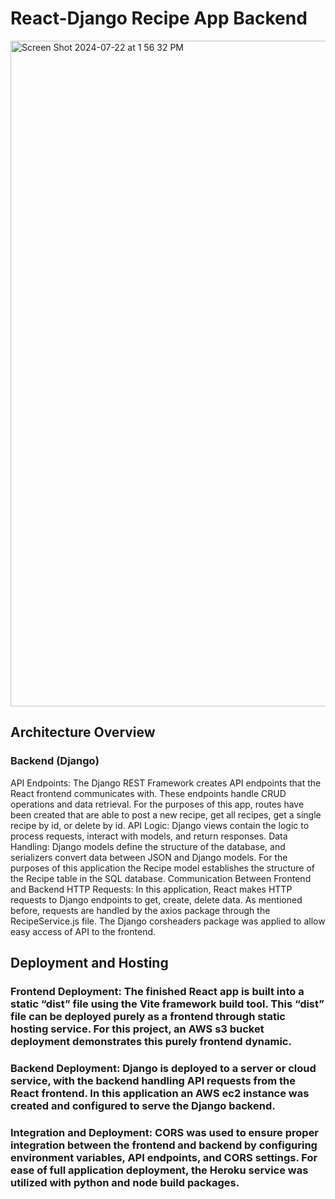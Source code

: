 # React-Django Recipe App Backend

<img width="1065" alt="Screen Shot 2024-07-22 at 1 56 32 PM" src="https://github.com/user-attachments/assets/83364cda-6c10-44d4-b25f-7f8f7b903b1e">



## Architecture Overview

### Backend (Django)
API Endpoints: The Django REST Framework creates API endpoints that the React frontend communicates with. These endpoints handle CRUD operations and data retrieval. For the purposes of this app, routes have been created that are able to post a new recipe, get all recipes, get a single recipe by id, or delete by id.
API Logic: Django views contain the logic to process requests, interact with models, and return responses.
Data Handling: Django models define the structure of the database, and serializers convert data between JSON and Django models. For the purposes of this application the Recipe model establishes the structure of the Recipe table in the SQL database.
Communication Between Frontend and Backend
HTTP Requests: In this application, React makes HTTP requests to Django endpoints to get, create, delete data. As mentioned before, requests are handled by the axios package through the RecipeService.js file. The Django corsheaders package was applied to allow easy access of API to the frontend.

## Deployment and Hosting

### Frontend Deployment: The finished React app is built into a static “dist” file using the Vite framework build tool. This “dist” file can be deployed purely as a frontend through static hosting service. For this project, an AWS s3 bucket deployment demonstrates this purely frontend dynamic. 

### Backend Deployment: Django is deployed to a server or cloud service, with the backend handling API requests from the React frontend. In this application an AWS ec2 instance was created and configured to serve the Django backend. 

### Integration and Deployment: CORS was used to ensure proper integration between the frontend and backend by configuring environment variables, API endpoints, and CORS settings. For ease of full application deployment, the Heroku service was utilized with python and node build packages.
